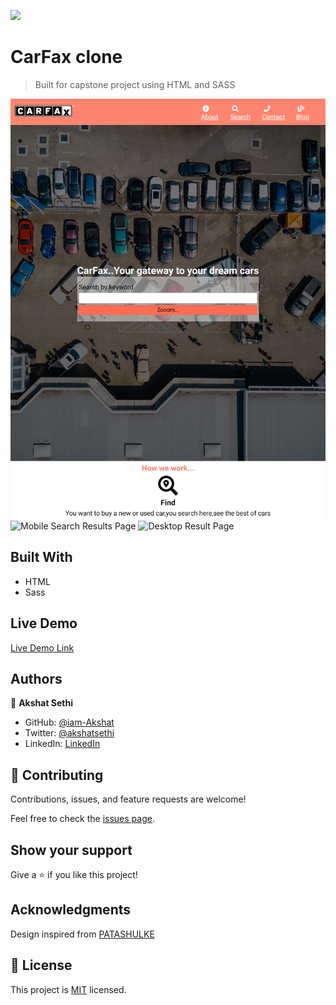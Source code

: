 ![](https://img.shields.io/badge/Microverse-blueviolet)

# CarFax clone

> Built for capstone project using HTML and SASS

![iPad main Page](./app_ss/localhost_5500_src_index.html-iPad.png)
![Mobile Search Results Page](./app_ss/mobile-search-results.png)
![Desktop Result Page](./app_ss/localhost_5500_src_details_chevrolet-silverado.html-iPadPro)


## Built With

- HTML
- Sass
## Live Demo

[Live Demo Link](https://iam-akshat.github.io/capstone-CarHub/src/)

## Authors

👤 **Akshat Sethi**

- GitHub: [@iam-Akshat](https://github.com/iam-Akshat)
- Twitter: [@akshatsethi](https://twitter.com/akshatsethi)
- LinkedIn: [LinkedIn](https://www.linkedin.com/in/akshat-sethi-786737ba/)


## 🤝 Contributing

Contributions, issues, and feature requests are welcome!

Feel free to check the [issues page](issues/).

## Show your support

Give a ⭐️ if you like this project!

## Acknowledgments

Design inspired from [PATASHULKE](https://www.behance.net/gallery/25563385/PatashuleKE)

## 📝 License

This project is [MIT](lic.url) licensed.
